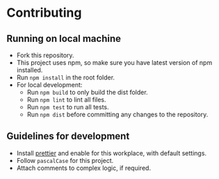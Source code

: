 # Contributing

## Running on local machine

- Fork this repository.
- This project uses npm, so make sure you have latest version of npm installed.
- Run `npm install` in the root folder.
- For local development:
  - Run `npm build` to only build the dist folder.
  - Run `npm lint` to lint all files.
  - Run `npm test` to run all tests.
  - Run `npm dist` before committing any changes to the repository.

## Guidelines for development

- Install [prettier]("https://marketplace.visualstudio.com/items?itemName=esbenp.prettier-vscode") and enable for this workplace, with default settings.
- Follow `pascalCase` for this project.
- Attach comments to complex logic, if required.

